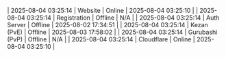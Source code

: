 | 2025-08-04 03:25:14 | Website | Online | 2025-08-04 03:25:10 |
| 2025-08-04 03:25:14 | Registration | Offline | N/A |
| 2025-08-04 03:25:14 | Auth Server | Offline | 2025-08-02 17:34:51 |
| 2025-08-04 03:25:14 | Kezan (PvE) | Offline | 2025-08-03 17:58:02 |
| 2025-08-04 03:25:14 | Gurubashi (PvP) | Offline | N/A |
| 2025-08-04 03:25:14 | Cloudflare | Online | 2025-08-04 03:25:10 |
